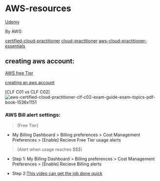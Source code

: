 # AWS-resources

[Udemy](https://www.udemy.com/course/aws-certified-cloud-practitioner-new/learn/lecture/20053442#overview)

By AWS:

[certified-cloud-practitioner](https://aws.amazon.com/certification/certified-cloud-practitioner/)
[cloud-practitioner](https://aws.amazon.com/training/learn-about/cloud-practitioner/)
[aws-cloud-practitioner-essentials](https://explore.skillbuilder.aws/learn/course/external/view/elearning/134/aws-cloud-practitioner-essentials)

## creating aws account:

[AWS free Tier](https://aws.amazon.com/free/?all-free-tier.sort-by=item.additionalFields.SortRank&all-free-tier.sort-order=asc&awsf.Free%20Tier%20Types=\\*all&awsf.Free%20Tier%20Categories=\\*all)

[creating an aws account](https://docs.aws.amazon.com/accounts/latest/reference/manage-acct-creating.html)

[CLF C01 vs CLF C02] ![aws-certified-cloud-practitioner-clf-c02-exam-guide-exam-topics-pdf-book-1536x1151](https://github.com/c4rb0nx1/AWS-resources/assets/90444898/56e3bb51-dab4-4b29-b832-2547dd5e2424)

### AWS Bill alert settings:

> (Free Tier) 
  - My Billing Dashboard > Billing preferences > Cost Management Preferences > [Enable] Recieve Free Tier usage alerts

> (Alert when usage reaches $$$)
  - Step 1: My Billing Dashboard > Billing preferences > Cost Management Preferences > [Enable] Recieve Billing alerts

  - Step 2:[This video can get the job done quick](https://youtu.be/FRQ9fE4fd5g?t=711)
